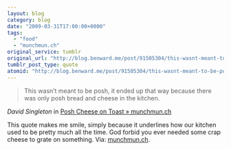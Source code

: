 ```yaml
---
layout: blog
category: blog
date: "2009-03-31T17:00:00+0000"
tags:
  - "food"
  - "munchmun.ch"
original_service: tumblr
original_url: "http://blog.benward.me/post/91505304/this-wasnt-meant-to-be-posh-it-ended-up-that-way"
tumblr_post_type: quote
atomid: "http://blog.benward.me/post/91505304/this-wasnt-meant-to-be-posh-it-ended-up-that-way"
---
```

> This wasn’t meant to be posh, it ended up that way because there was only posh bread and cheese in the kitchen.

<cite>David Singleton</cite> in <a href="http://munchmun.ch/2008/02/posh-cheese-on-toast/">Posh Cheese on Toast » munchmun.ch</a>

This quote makes me smile, simply because it underlines how our kitchen used to be pretty much all the time. God forbid you ever needed some crap cheese to grate on something.
Via: [munchmun.ch](http://munchmun.ch/).